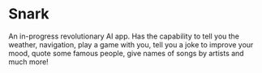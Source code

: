 # Snark
An in-progress revolutionary AI app. Has the capability to tell you the weather, navigation, play a game with you, tell you a joke to improve your mood, quote some famous people, give names of songs by artists and much more!
